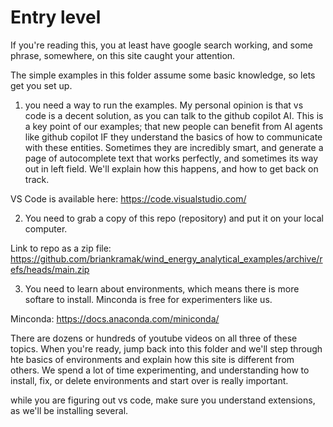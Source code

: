 # Entry level

If you're reading this, you at least have google search working, and some phrase, somewhere, on this site caught your attention.

The simple examples in this folder assume some basic knowledge, so lets get you set up.

1. you need a way to run the examples. My personal opinion is that vs code is a decent solution, as you can talk to the github copilot AI. This is a key point of our examples; that new people can benefit from AI agents like github copilot IF they understand the basics of how to communicate with these entities.  Sometimes they are incredibly smart, and generate a page of autocomplete text that works perfectly, and sometimes its way out in left field.  We'll explain how this happens, and how to get back on track.

VS Code is available here:  https://code.visualstudio.com/ 


2. You need to grab a copy of this repo (repository) and put it on your local computer.

Link to repo as a zip file: https://github.com/briankramak/wind_energy_analytical_examples/archive/refs/heads/main.zip 

3. You need to learn about environments, which means there is more softare to install. Minconda is free for experimenters like us.

Minconda:  https://docs.anaconda.com/miniconda/


There are dozens or hundreds of youtube videos on all three of these topics.  When you're ready, jump back into this folder and we'll step through hte basics of environments and explain how this site is different from others.  We spend a lot of time experimenting, and understanding how to install, fix, or delete environments and start over is really important.

while you are figuring out vs code, make sure you understand extensions, as we'll be installing several.



